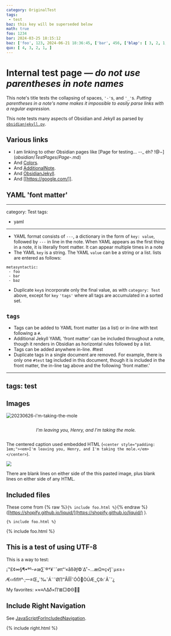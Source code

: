 ```yaml
---
category: OriginalTest
tags:
 - test
baz: this key will be superseded below
math: true
foo: 1234
bar: 2024-03-25 18:15:12
baz: ['foo', 123, 2024-06-21 18:36:45, ['bar', 456, ['blap': [ 3, 2, 1, ]]]]
qux: [ 4, 3, 2, 1, ]
---
```


# Internal test page — *do not use parentheses in note names*

This note's title tests the collapsing of spaces, `'-'`s, and `'_'`s. *Putting parentheses in a note's name makes it impossible to easily parse links with a regular expression.*

This note tests many aspects of Obsidian and Jekyll as parsed by [`obsidianjekyll.py`](https://github.com/dcpetty/obsidian/blob/main/scripts/obsidianjekyll.py).

## Various links

- I am linking to other Obsidian pages like [Page for testing... _-_-_ éh? !@$-](obsidian/TestPages/Page%20for%20testing...%20_-_-_%20éh?%20!@$-.md)
- And [Colors](obsidian/Colors.md).
- And [AdditionalNote](obsidian/TestPages/SubFolder/AdditionalNote.md).
- And [ObsidianJekyll](obsidian/Obsidian%20&%20Jekyll/ObsidianJekyll.md).
- And [[https://google.com/]].

## YAML 'font matter'

---
category: Test
tags:
 - yaml
---

- YAML format consists of `---`, a dictionary in the form of `key: value`, followed by `---` in line in the note. When YAML appears as the first thing in a note, it is literally front matter. It can appear multiple times in a note
- The YAML `key` is a string. The YAML `value` can be a string or a list. lists are entered as follows:

```
metasyntactic:
 - foo
 - bar
 - baz
```

- Duplicate `key`s incorporate only the final value, as with `category: Test` above, except for `key` `'tags'` where all tags are accumulated in a sorted set.

## `tags`

- Tags can be added to YAML front matter (as a list) or in-line with text following a `#`. 
- Additional Jekyll  YAML 'front matter' can be included throughout a note, though it renders in Obsidian as horizontal rules followed by a list. 
- Tags can be added anywhere in-line. #test
- Duplicate tags in a single document are removed. For example, there is only one `#test` tag included in this document, though it is included in the front matter, the in-line tag above and the following 'front matter.'

---
tags: test
---

## Images

![20230626-i'm-taking-the-mole](obsidian/assets/obsidian/20230626-i'm-taking-the-mole.png)

<center style="padding: 1em;"><em>I'm leaving you, Henry, and I'm taking the mole.</em></center>

The centered caption used embedded HTML (`<center style="padding: 1em;"><em>I'm leaving you, Henry, and I'm taking the mole.</em></center>`).

![](obsidian/assets/obsidian/Pasted%20image%2020240411151449.png)

There are blank lines on either side of the this pasted image, plus blank lines on either side of any HTML.

## Included files

These come from {% raw %}`{% include foo.html %}`{% endraw %} ([https://shopify.github.io/liquid/](https://shopify.github.io/liquid/) ).

```
{% include foo.html %}
```

{% include foo.html %}

## This is a test of using UTF-8

This is a way to test:

¡™£¢∞§¶•ªº–≠œ∑´®†¥¨ˆøπ“‘«åß∂ƒ©˙∆˚¬…æΩ≈ç√∫˜µ≤≥÷

⁄€‹›ﬁﬂ‡°·‚—±Œ„´‰ˇÁ¨ˆØ∏”’ÅÍÎÏ˝ÓÔÒÚÆ¸˛Ç◊ı˜Â¯˘¿

My favorites: ×≈≡ΛΔ𝛿×∏ʻ⊠□ΦΘ👍🏻

## Include Right Navigation

See [JavaScriptForIncludedNavigation](obsidian/Obsidian%20&%20Jekyll/JavaScriptForIncludedNavigation.md).

{% include right.html %}